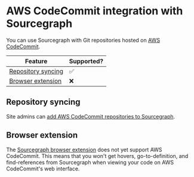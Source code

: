 # AWS CodeCommit integration with Sourcegraph

You can use Sourcegraph with Git repositories hosted on [AWS CodeCommit](https://aws.amazon.com/codecommit/).

Feature | Supported?
------- | ----------
[Repository syncing](../admin/external_service/aws_codecommit.md) | ✅
[Browser extension](browser_extension.md) | ❌

## Repository syncing

Site admins can [add AWS CodeCommit repositories to Sourcegraph](../admin/external_service/aws_codecommit.md).

## Browser extension

The [Sourcegraph browser extension](browser_extension.md) does not yet support AWS CodeCommit. This means that you won't get hovers, go-to-definition, and find-references from Sourcegraph when viewing your code on AWS CodeCommit's web interface.
